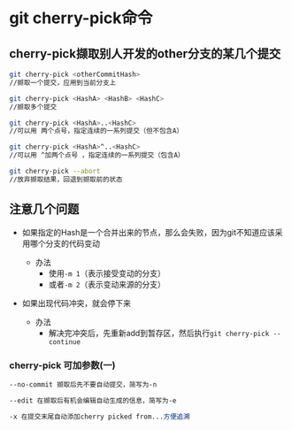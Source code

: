 # git cherry-pick命令

## cherry-pick撷取别人开发的other分支的某几个提交

```bash
git cherry-pick <otherCommitHash>
//撷取一个提交，应用到当前分支上

git cherry-pick <HashA> <HashB> <HashC>
//撷取多个提交

git cherry-pick <HashA>..<HashC>
//可以用 两个点号，指定连续的一系列提交（但不包含A）

git cherry-pick <HashA>^..<HashC>
//可以用 ^加两个点号 ，指定连续的一系列提交（包含A）

git cherry-pick --abort
//放弃撷取结果，回退到撷取前的状态
```

## 注意几个问题

- 如果指定的Hash是一个合并出来的节点，那么会失败，因为git不知道应该采用哪个分支的代码变动
    - 办法
        - 使用`-m 1`（表示接受变动的分支）
        - 或者`-m 2`（表示变动来源的分支）

- 如果出现代码冲突，就会停下来
    - 办法
        - 解决完冲突后，先重新add到暂存区，然后执行`git cherry-pick --continue`

### cherry-pick 可加参数(一)

```css　
--no-commit 撷取后先不要自动提交，简写为-n

--edit 在撷取后有机会编辑自动生成的信息，简写为-e

-x 在提交末尾自动添加cherry picked from...方便追溯
```

